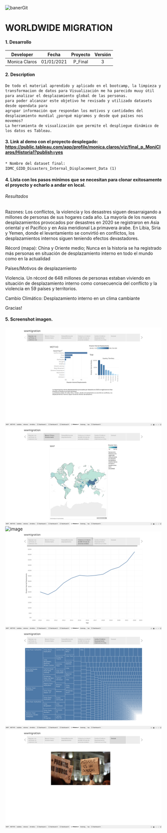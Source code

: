 ![banerGit](https://user-images.githubusercontent.com/16636086/106938115-ded34680-671e-11eb-8de4-35fd6d00868a.png)

# WORLDWIDE MIGRATION

#### 1. Desarrollo 

| Developer |Fecha | Proyecto | Versión |
| --- | :---:  | :---: | :---:  |
| Monica Claros | 01/01/2021 |  P_Final | 3  |

#### 2. Description
```
De todo el material aprendido y aplicado en el bootcamp, la limpieza y transformacion de datos para Visualización me ha parecido muuy útil para analizar el desplazamiento global de las personas.
para poder alcanzar este objetivo he revisado y utilizado datasets desde opendata para 
agrupar información que respondan los motivos y cantidades del desplazamiento mundial ¿porqué migramos y desde qué países nos movemos?
La herramienta de visualización que permite el despliegue dinámico de los datos es Tableau.

```

#### 3. Link al demo con el proyecto desplegado: https://public.tableau.com/app/profile/monica.claros/viz/final_p_MoniClaros/Historia1?publish=yes

```
* Nombre del dataset final:  IDMC_GIDD_Disasters_Internal_Displacement_Data (1)
```
#### 4. Lista con los pasos mínimos que se necesitan para clonar exitosamente el proyecto y echarlo a andar en local.

###### Resultados
Razones: Los conflictos, la violencia y los desastres siguen desarraigando a millones de personas de sus hogares cada año. La mayoría de los nuevos desplazamientos provocados por desastres en 2020 se registraron en Asia oriental y el Pacífico y en Asia meridional
La primavera árabe. En Libia, Siria y Yemen, donde el levantamiento se convirtió en conflictos, los desplazamientos internos siguen teniendo efectos devastadores.

Récord (mapa): China y Oriente medio; Nunca en la historia se ha registrado más personas en situación de desplazamiento interno en todo el mundo como en la actualidad

Países/Motivos de desplazamiento

Violencia. Un récord de 648 millones de personas estaban viviendo en situación de desplazamiento interno como consecuencia del conflicto y la violencia en 59 países y territorios.

Cambio Climático: Desplazamiento interno en un clima cambiante

Gracias!

#### 5. Screenshot imagen.

![image](https://github.com/monicaclaros/WW_Migration/blob/main/images/Motivo.png)
![image](https://github.com/monicaclaros/WW_Migration/blob/main/images/Mapa.png)
![image](https://github.com/monicaclaros/WW_Migration/blob/main/images/Motivos%20por%20Pa%C3%ADs.png)
![image](https://github.com/monicaclaros/WW_Migration/blob/main/images/violencia%20como%20motivo%20de%20desplazamiento.png)
![image](https://github.com/monicaclaros/WW_Migration/blob/main/images/Cambio%20climatico.png)
![image](https://github.com/monicaclaros/WW_Migration/blob/main/images/AgradecimientoFin.png)
